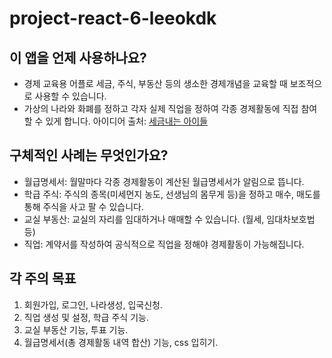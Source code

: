 # project-react-6-leeokdk
## 이 앱을 언제 사용하나요?
- 경제 교육용 어플로 세금, 주식, 부동산 등의 생소한 경제개념을 교육할 때 보조적으로 사용할 수 있습니다.
- 가상의 나라와 화폐를 정하고 각자 실제 직업을 정하여 각종 경제활동에 직접 참여할 수 있게 합니다.
아이디어 출처: [세금내는 아이들](https://namu.wiki/w/%EC%84%B8%EA%B8%88%EB%82%B4%EB%8A%94%EC%95%84%EC%9D%B4%EB%93%A4)

## 구체적인 사례는 무엇인가요?
- 월급명세서: 월말마다 각종 경제활동이 계산된 월급명세서가 알림으로 뜹니다.
- 학급 주식: 주식의 종목(미세먼지 농도, 선생님의 몸무게 등)을 정하고 매수, 매도를 통해 주식을 사고 팔 수 있습니다.
- 교실 부동산: 교실의 자리를 임대하거나 매매할 수 있습니다. (월세, 임대차보호법 등)
- 직업: 계약서를 작성하여 공식적으로 직업을 정해야 경제활동이 가능해집니다.

## 각 주의 목표
  1. 회원가입, 로그인, 나라생성, 입국신청.
  2. 직업 생성 및 설정, 학급 주식 기능.
  3. 교실 부동산 기능, 투표 기능.
  4. 월급명세서(총 경제활동 내역 합산) 기능, css 입히기.
